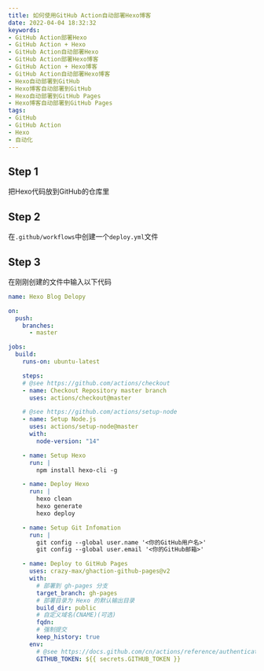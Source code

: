 ```yaml
---
title: 如何使用GitHub Action自动部署Hexo博客
date: 2022-04-04 18:32:32
keywords:
- GitHub Action部署Hexo
- GitHub Action + Hexo
- GitHub Action自动部署Hexo
- GitHub Action部署Hexo博客
- GitHub Action + Hexo博客
- GitHub Action自动部署Hexo博客
- Hexo自动部署到GitHub
- Hexo博客自动部署到GitHub
- Hexo自动部署到GitHub Pages
- Hexo博客自动部署到GitHub Pages
tags:
- GitHub
- GitHub Action
- Hexo
- 自动化
---
```


## Step 1
把Hexo代码放到GitHub的仓库里

## Step 2
在`.github/workflows`中创建一个`deploy.yml`文件

## Step 3
在刚刚创建的文件中输入以下代码
``` yml
name: Hexo Blog Delopy

on:
  push:
    branches:
      - master

jobs:
  build:
    runs-on: ubuntu-latest 

    steps:
    # @see https://github.com/actions/checkout
    - name: Checkout Repository master branch
      uses: actions/checkout@master

    # @see https://github.com/actions/setup-node
    - name: Setup Node.js
      uses: actions/setup-node@master
      with:
        node-version: "14"

    - name: Setup Hexo
      run: |
        npm install hexo-cli -g

    - name: Deploy Hexo
      run: |
        hexo clean
        hexo generate
        hexo deploy

    - name: Setup Git Infomation
      run: |
        git config --global user.name '<你的GitHub用户名>'
        git config --global user.email '<你的GitHub邮箱>'

    - name: Deploy to GitHub Pages
      uses: crazy-max/ghaction-github-pages@v2
      with:
        # 部署到 gh-pages 分支
        target_branch: gh-pages
        # 部署目录为 Hexo 的默认输出目录
        build_dir: public
        # 自定义域名(CNAME)(可选)
        fqdn: 
        # 强制提交
        keep_history: true
      env:
        # @see https://docs.github.com/cn/actions/reference/authentication-in-a-workflow#about-the-github_token-secret
        GITHUB_TOKEN: ${{ secrets.GITHUB_TOKEN }}
```

<script src="https://giscus.app/client.js"
        data-repo="xyz8848/giscus"
        data-repo-id="R_kgDOHjcQ0Q"
        data-category="Announcements"
        data-category-id="DIC_kwDOHjcQ0c4CP2oM"
        data-mapping="url"
        data-reactions-enabled="1"
        data-emit-metadata="0"
        data-input-position="top"
        data-theme="light"
        data-lang="zh-CN"
        crossorigin="anonymous"
        async>
</script>
